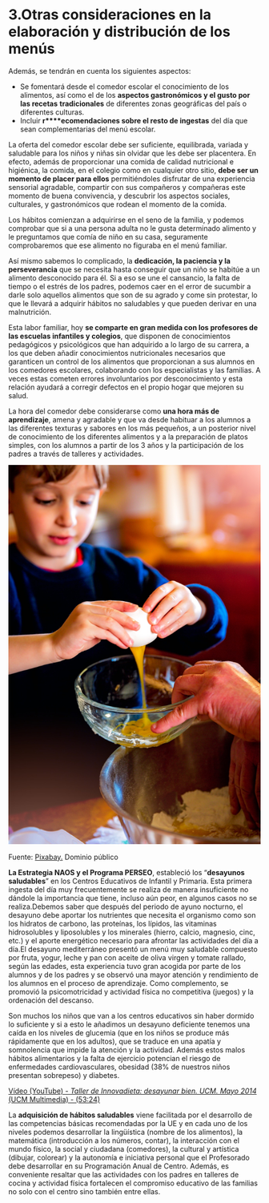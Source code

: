 # 3.Otras consideraciones en la elaboración y distribución de los menús

Además, se tendrán en cuenta los siguientes aspectos:

*   Se fomentará desde el comedor escolar el conocimiento de los alimentos, así como el de los **aspectos gastronómicos y el gusto por las recetas** **tradicionales** de diferentes zonas geográficas del país o diferentes culturas.
*   Incluir **r****ecomendaciones sobre el resto de ingestas** del día que sean complementarias del menú escolar.

La oferta del comedor escolar debe ser suficiente, equilibrada, variada y saludable para los niños y niñas sin olvidar que les debe ser placentera. En efecto, además de proporcionar una comida de calidad nutricional e higiénica, la comida, en el colegio como en cualquier otro sitio, **debe ser un momento de placer para ellos** permitiéndoles disfrutar de una experiencia sensorial agradable, compartir con sus compañeros y compañeras este momento de buena convivencia, y descubrir los aspectos sociales, culturales, y gastronómicos que rodean el momento de la comida.

Los hábitos comienzan a adquirirse en el seno de la familia, y podemos comprobar que si a una persona adulta no le gusta determinado alimento y le preguntamos que comía de niño en su casa, seguramente comprobaremos que ese alimento no figuraba en el menú familiar.

Así mismo sabemos lo complicado, la **dedicación, la paciencia y la perseverancia** que se necesita hasta conseguir que un niño se habitúe a un alimento desconocido para él. Si a eso se une el cansancio, la falta de tiempo o el estrés de los padres, podemos caer en el error de sucumbir a darle solo aquellos alimentos que son de su agrado y come sin protestar, lo que le llevará a adquirir hábitos no saludables y que pueden derivar en una malnutrición.

Esta labor familiar, hoy **se comparte en gran medida con los profesores de las escuelas infantiles y colegios**, que disponen de conocimientos pedagógicos y psicológicos que han adquirido a lo largo de su carrera, a los que deben añadir conocimientos nutricionales necesarios que garanticen un control de los alimentos que proporcionan a sus alumnos en los comedores escolares, colaborando con los especialistas y las familias. A veces estas cometen errores involuntarios por desconocimiento y esta relación ayudará a corregir defectos en el propio hogar que mejoren su salud.

La hora del comedor debe considerarse como **una hora más de aprendizaje**, amena y agradable y que va desde habituar a los alumnos a las diferentes texturas y sabores en los más pequeños, a un posterior nivel de conocimiento de los diferentes alimentos y a la preparación de platos simples, con los alumnos a partir de los 3 años y la participación de los padres a través de talleres y actividades.


![Niño en cocina](img/baking-1951256_1920.jpg)  


Fuente: [Pixabay.](https://pixabay.com/es/hornear-ni%C3%B1os-cocinar-la-educaci%C3%B3n-1951256/) Dominio público

**La Estrategia NAOS y el Programa PERSEO**, estableció los “**desayunos saludables**” en los Centros Educativos de Infantil y Primaria. Esta primera ingesta del día muy frecuentemente se realiza de manera insuficiente no dándole la importancia que tiene, incluso aún peor, en algunos casos no se realiza.Debemos saber que después del periodo de ayuno nocturno, el desayuno debe aportar los nutrientes que necesita el organismo como son los hidratos de carbono, las proteínas, los lípidos, las vitaminas hidrosolubles y liposolubles y los minerales (hierro, calcio, magnesio, cinc, etc.) y el aporte energético necesario para afrontar las actividades del día a día.El desayuno mediterráneo presentó un menú muy saludable compuesto por fruta, yogur, leche y pan con aceite de oliva virgen y tomate rallado, según las edades, esta experiencia tuvo gran acogida por parte de los alumnos y de los padres y se observó una mayor atención y rendimiento de los alumnos en el proceso de aprendizaje. Como complemento, se promovió la psicomotricidad y actividad física no competitiva (juegos) y la ordenación del descanso.

Son muchos los niños que van a los centros educativos sin haber dormido lo suficiente y si a esto le añadimos un desayuno deficiente tenemos una caída en los niveles de glucemia (que en los niños se produce más rápidamente que en los adultos), que se traduce en una apatía y somnolencia que impide la atención y la actividad. Además estos malos hábitos alimentarios y la falta de ejercicio potencian el riesgo de enfermedades cardiovasculares, obesidad (38% de nuestros niños presentan sobrepeso) y diabetes.

[Vídeo (YouTube) - _Taller de Innovadieta: desayunar bien. UCM. Mayo 2014_ (UCM Multimedia) \- (53:24)](https://www.youtube.com/watch?v=NLa5SANZ158)

La **adquisición de hábitos saludables** viene facilitada por el desarrollo de las competencias básicas recomendadas por la UE y en cada uno de los niveles podemos desarrollar la lingüística (nombre de los alimentos), la matemática (introducción a los números, contar), la interacción con el mundo físico, la social y ciudadana (comedores), la cultural y artística (dibujar, colorear) y la autonomía e iniciativa personal que el Profesorado debe desarrollar en su Programación Anual de Centro. Además, es conveniente resaltar que las actividades con los padres en talleres de cocina y actividad física fortalecen el compromiso educativo de las familias no solo con el centro sino también entre ellas.